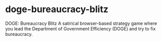 # doge-bureaucracy-blitz
DOGE: Bureaucracy Blitz A satirical browser-based strategy game where you lead the Department of Government Efficiency (DOGE) and try to fix bureaucracy. 
